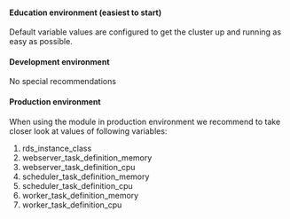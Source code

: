 #### Education environment (easiest to start)
Default variable values are configured to get the cluster up and
running as easy as possible. 

#### Development environment
No special recommendations

#### Production environment
When using the module in production environment we recommend to take closer look at
values of following variables:
1. rds_instance_class
2. webserver_task_definition_memory
3. webserver_task_definition_cpu
4. scheduler_task_definition_memory
5. scheduler_task_definition_cpu
6. worker_task_definition_memory
7. worker_task_definition_cpu
